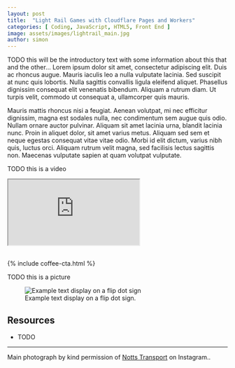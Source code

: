 ```yaml
---
layout: post
title:  "Light Rail Games with Cloudflare Pages and Workers"
categories: [ Coding, JavaScript, HTML5, Front End ]
image: assets/images/lightrail_main.jpg
author: simon
---
```

TODO this will be the introductory text with some information about this that and the other...  Lorem ipsum dolor sit amet, consectetur adipiscing elit. Duis ac rhoncus augue. Mauris iaculis leo a nulla vulputate lacinia. Sed suscipit at nunc quis lobortis. Nulla sagittis convallis ligula eleifend aliquet. Phasellus dignissim consequat elit venenatis bibendum. Aliquam a rutrum diam. Ut turpis velit, commodo ut consequat a, ullamcorper quis mauris.

Mauris mattis rhoncus nisi a feugiat. Aenean volutpat, mi nec efficitur dignissim, magna est sodales nulla, nec condimentum sem augue quis odio. Nullam ornare auctor pulvinar. Aliquam sit amet lacinia urna, blandit lacinia nunc. Proin in aliquet dolor, sit amet varius metus. Aliquam sed sem et neque egestas consequat vitae vitae odio. Morbi id elit dictum, varius nibh quis, luctus orci. Aliquam rutrum velit magna, sed facilisis lectus sagittis non. Maecenas vulputate sapien at quam volutpat vulputate.

TODO this is a video
<div class="embed-responsive embed-responsive-16by9">
  <iframe class="embed-responsive-item" src="https://www.youtube.com/embed/xSsINHL9COE?start=12" allowfullscreen></iframe>
</div><br/>

{% include coffee-cta.html %}

TODO this is a picture
<figure class="figure">
  <img src="{{ site.baseurl }}/assets/images/flipdot_welcome.gif" alt="Example text display on a flip dot sign">
  <figcaption class="figure-caption text-center">Example text display on a flip dot sign.</figcaption>
</figure>

</figure>


## Resources

* TODO

--- 
Main photograph by kind permission of [Notts Transport](https://www.instagram.com/nottstransport) on Instagram</a>..
